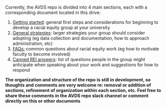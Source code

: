 Currently, the AVDS repo is divided into 4 main sections, each with a corresponding document located in this drive:


1. [Getting started](https://docs.google.com/document/d/115LBHhI1q_IkFrp_M54ZMskOi6z-B0q0MaRYbcWVVQ0/edit): general first steps and considerations for beginning to develop a racial equity group at your university
2. [General strategies](https://docs.google.com/document/d/1x7Dyw3evPHUodpIXd81EvxgFd4w2UCobwyWZDf_qmhw/edit): larger strategies your group should consider adopting (eg data collection and documentation, how to approach administration, etc)
3. [FAQs:](https://docs.google.com/document/d/1Vppf4tkiZNkXeedWj7Ef82gGQMJc2Qu7O1mHNoq4JSQ/edit) common questions about racial equity work (eg how to motivate faculty to become involved)
4. [Canned REI answers](https://docs.google.com/document/d/16NUPWa3Nkc87FZSMrzouQeR0I3TcNrCszjR8BiN2msU/edit): list of questions people in the group might anticipate when speaking about your work and suggestions for how to respond 

**The organization and structure of the repo is still in development, so thoughts and comments are very welcome re: removal or addition of sections, refinement of organization within each section, etc. Feel free to share these comments in the AVDS repo slack channel or comment directly on this or other documents**

